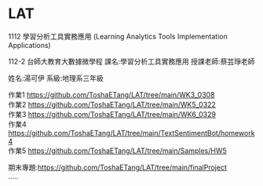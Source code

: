 # LAT
1112 學習分析工具實務應用 (Learning Analytics Tools Implementation Applications)

112-2 台師大教育大數據微學程
課名:學習分析工具實務應用
授課老師:蔡芸琤老師

姓名:湯可伊
系級:地理系三年級


作業1 https://github.com/ToshaETang/LAT/tree/main/WK3_0308  
作業2 https://github.com/ToshaETang/LAT/tree/main/WK5_0322  
作業3 https://github.com/ToshaETang/LAT/tree/main/WK6_0329  
作業4 https://github.com/ToshaETang/LAT/tree/main/TextSentimentBot/homework4  
作業5 https://github.com/ToshaETang/LAT/tree/main/Samples/HW5  
  
期末專題:https://github.com/ToshaETang/LAT/tree/main/finalProject  
.....
